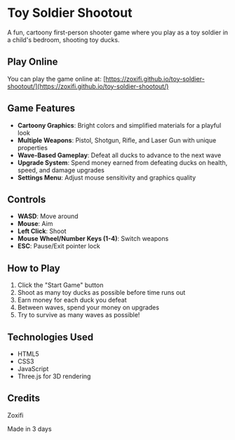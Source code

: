 # Toy Soldier Shootout

A fun, cartoony first-person shooter game where you play as a toy soldier in a child's bedroom, shooting toy ducks.

## Play Online

You can play the game online at: [https://zoxifi.github.io/toy-soldier-shootout/](https://zoxifi.github.io/toy-soldier-shootout/)

## Game Features

- **Cartoony Graphics**: Bright colors and simplified materials for a playful look
- **Multiple Weapons**: Pistol, Shotgun, Rifle, and Laser Gun with unique properties
- **Wave-Based Gameplay**: Defeat all ducks to advance to the next wave
- **Upgrade System**: Spend money earned from defeating ducks on health, speed, and damage upgrades
- **Settings Menu**: Adjust mouse sensitivity and graphics quality

## Controls

- **WASD**: Move around
- **Mouse**: Aim
- **Left Click**: Shoot
- **Mouse Wheel/Number Keys (1-4)**: Switch weapons
- **ESC**: Pause/Exit pointer lock

## How to Play

1. Click the "Start Game" button
2. Shoot as many toy ducks as possible before time runs out
3. Earn money for each duck you defeat
4. Between waves, spend your money on upgrades
5. Try to survive as many waves as possible!

## Technologies Used

- HTML5
- CSS3
- JavaScript
- Three.js for 3D rendering

## Credits
Zoxifi

Made in 3 days
